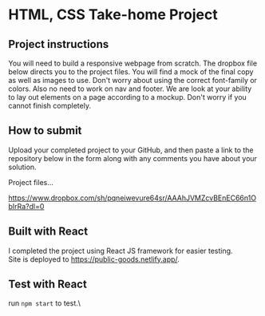 # HTML, CSS Take-home Project

## Project instructions

You will need to build a responsive webpage from scratch. The dropbox file below directs you to the project files. You will find a mock of the final copy as well as images to use. Don't worry about using the correct font-family or colors. Also no need to work on nav and footer. We are look at your ability to lay out elements on a page according to a mockup. Don't worry if you cannot finish completely. 

## How to submit

Upload your completed project to your GitHub, and then paste a link to the repository below in the form along with any comments you have about your solution.  

  
Project files...  
  
https://www.dropbox.com/sh/pqneiwevure64sr/AAAhJVMZcvBEnEC66n1ObIrRa?dl=0  

## Built with React

I completed the project using React JS framework for easier testing.\
Site is deployed to https://public-goods.netlify.app/.

## Test with React  

run `npm start` to test.\
